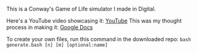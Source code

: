 This is a Conway's Game of Life simulator I made in Digital.

Here's a YouTube video showcasing it: [YouTube](https://youtu.be/aqV2yGtxsNM)
This was my thought process in making it: [Google Docs](https://docs.google.com/document/d/11gwF0HsjMmX7iUjFJ5bxR-Vp1MllxsCqPjSvP3C2_lQ/edit?usp=sharing)

To create your own files, run this command in the downloaded repo: `bash generate.bash [n] [m] [optional:name]`
